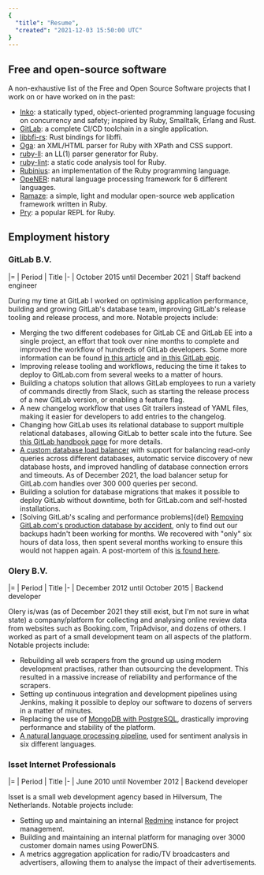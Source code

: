 ```yaml
---
{
  "title": "Resume",
  "created": "2021-12-03 15:50:00 UTC"
}
---
```


## Free and open-source software

A non-exhaustive list of the Free and Open Source Software projects that I work
on or have worked on in the past:

- [Inko](https://inko-lang.org): a statically typed, object-oriented programming
  language focusing on concurrency and safety; inspired by Ruby, Smalltalk,
  Erlang and Rust.
- [GitLab](https://about.gitlab.com/): a complete CI/CD toolchain in a single
  application.
- [libbfi-rs](https://github.com/tov/libffi-rs): Rust bindings for libffi.
- [Oga](https://github.com/yorickpeterse/oga): an XML/HTML parser for Ruby with
  XPath and CSS support.
- [ruby-ll](https://github.com/yorickpeterse/ruby-ll): an LL(1) parser generator
  for Ruby.
- [ruby-lint](https://github.com/yorickpeterse/ruby-lint): a static code
  analysis tool for Ruby.
- [Rubinius](https://github.com/rubinius/rubinius): an implementation of the
  Ruby programming language.
- [OpeNER](http://www.opener-project.eu/): natural language processing framework
  for 6 different languages.
- [Ramaze](http://ramaze.net/): a simple, light and modular open-source web
  application framework written in Ruby.
- [Pry](https://github.com/pry/pry): a popular REPL for Ruby.

## Employment history

### GitLab B.V.

|=
| Period
| Title
|-
| October 2015 until December 2021
| Staff backend engineer

During my time at GitLab I worked on optimising application performance,
building and growing GitLab's database team, improving GitLab's release tooling
and release process, and more. Notable projects include:

- Merging the two different codebases for GitLab CE and GitLab EE into a single
  project, an effort that took over nine months to complete and improved the
  workflow of hundreds of GitLab developers. Some more information can be found
  [in this
  article](https://about.gitlab.com/blog/2019/02/21/merging-ce-and-ee-codebases/)
  and [in this GitLab epic](https://gitlab.com/groups/gitlab-org/-/epics/802).
- Improving release tooling and workflows, reducing the time it takes to deploy
  to GitLab.com from several weeks to a matter of hours.
- Building a chatops solution that allows GitLab employees to run a variety of
  commands directly from Slack, such as starting the release process of a new
  GitLab version, or enabling a feature flag.
- A new changelog workflow that uses Git trailers instead of YAML files, making
  it easier for developers to add entries to the changelog.
- Changing how GitLab uses its relational database to support multiple
  relational databases, allowing GitLab to better scale into the future. See
  [this GitLab handbook
  page](https://about.gitlab.com/handbook/engineering/development/enablement/sharding/)
  for more details.
- [A custom database load
  balancer](https://docs.gitlab.com/ee/administration/postgresql/database_load_balancing.html#database-load-balancing)
  with support for balancing read-only queries across different databases,
  automatic service discovery of new database hosts, and improved handling of
  database connection errors and timeouts. As of December 2021, the load
  balancer setup for GitLab.com handles over 300 000 queries per second.
- Building a solution for database migrations that makes it possible to deploy
  GitLab without downtime, both for GitLab.com and self-hosted installations.
- [Solving GitLab's scaling and performance problems]{del} [Removing
  GitLab.com's production database by accident](https://about.gitlab.com/blog/2017/02/01/gitlab-dot-com-database-incident/),
  only to find out our backups hadn't been working for months. We recovered with
  "only" six hours of data loss, then spent several months working to ensure
  this would not happen again. A post-mortem of this [is found
  here](https://about.gitlab.com/blog/2017/02/10/postmortem-of-database-outage-of-january-31/).

### Olery B.V.

|=
| Period
| Title
|-
| December 2012 until October 2015
| Backend developer

Olery is/was (as of December 2021 they still exist, but I'm not sure in what
state) a company/platform for collecting and analysing online review data from
websites such as Booking.com, TripAdvisor, and dozens of others. I worked as
part of a small development team on all aspects of the platform. Notable
projects include:

- Rebuilding all web scrapers from the ground up using modern development
  practises, rather than outsourcing the development. This resulted in a massive
  increase of reliability and performance of the scrapers.
- Setting up continuous integration and development pipelines using Jenkins,
  making it possible to deploy our software to dozens of servers in a matter of
  minutes.
- Replacing the use of [MongoDB with PostgreSQL](https://archive.md/ScSgG),
  drastically improving performance and stability of the platform.
- [A natural language processing pipeline](https://archive.md/aHvmY), used for
  sentiment analysis in six different languages.

### Isset Internet Professionals

|=
| Period
| Title
|-
| June 2010 until November 2012
| Backend developer

Isset is a small web development agency based in Hilversum, The Netherlands.
Notable projects include:

- Setting up and maintaining an internal [Redmine](https://www.redmine.org/)
  instance for project management.
- Building and maintaining an internal platform for managing over 3000 customer
  domain names using PowerDNS.
- A metrics aggregation application for radio/TV broadcasters and advertisers,
  allowing them to analyse the impact of their advertisements.
